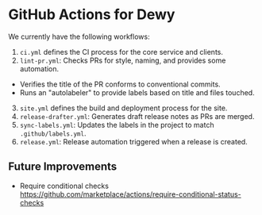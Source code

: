 # GitHub Actions for Dewy

We currently have the following workflows:

1. `ci.yml` defines the CI process for the core service and clients.
2. `lint-pr.yml`: Checks PRs for style, naming, and provides some automation.
  - Verifies the title of the PR conforms to conventional commits.
  - Runs an "autolabeler" to provide labels based on title and files touched.
3. `site.yml` defines the build and deployment process for the site.
4. `release-drafter.yml`: Generates draft release notes as PRs are merged.
5. `sync-labels.yml`: Updates the labels in the project to match `.github/labels.yml`.
6. `release.yml`: Release automation triggered when a release is created.

## Future Improvements

- Require conditional checks https://github.com/marketplace/actions/require-conditional-status-checks